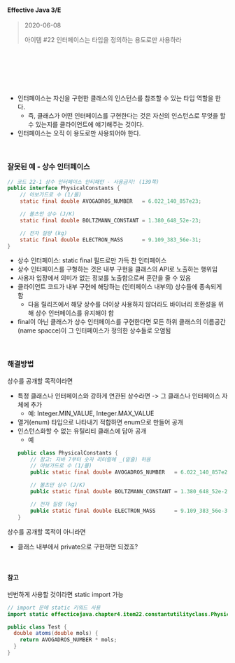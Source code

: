 #### Effective Java 3/E
> 2020-06-08
>
> 아이템 #22 인터페이스는 타입을 정의하는 용도로만 사용하라

<br><br><br><br><br>


* 인터페이스는 자신을 구현한 클래스의 인스턴스를 참조할 수 있는 타입 역할을 한다.
  - 즉, 클래스가 어떤 인터페이스를 구현한다는 것은 자신의 인스턴스로 무엇을 할 수 있는지를 클라이언트에 얘기해주는 것이다.
* 인터페이스는 오직 이 용도로만 사용되어야 한다.

<br>

### 잘못된 예 - 상수 인터페이스
``` java
// 코드 22-1 상수 인터페이스 안티패턴 - 사용금지! (139쪽)
public interface PhysicalConstants {
    // 아보가드로 수 (1/몰)
    static final double AVOGADROS_NUMBER   = 6.022_140_857e23;

    // 볼츠만 상수 (J/K)
    static final double BOLTZMANN_CONSTANT = 1.380_648_52e-23;

    // 전자 질량 (kg)
    static final double ELECTRON_MASS      = 9.109_383_56e-31;
}
```
* 상수 인터페이스: static final 필드로만 가득 찬 인터페이스
* 상수 인터페이스를 구형하는 것은 내부 구현을 클래스의 API로 노출하는 행위임
* 사용자 입장에서 의미가 없는 정보를 노출함으로써 혼란을 줄 수 있음
* 클라이언트 코드가 내부 구현에 해당하는 (인터페이스 내부의) 상수들에 종속되게 함
  - 다음 릴리즈에서 해당 상수를 더이상 사용하지 않더라도 바이너리 호환성을 위해 상수 인터페이스를 유지해야 함
* final이 아닌 클래스가 상수 인터페이스를 구현한다면 모든 하위 클래스의 이름공간(name spacce)이 그 인터페이스가 정의한 상수들로 오염됨

<br>


### 해결방법
상수를 공개할 목적이라면
* 특정 클래스나 인터페이스와 강하게 연관된 상수라면 -> 그 클래스나 인터페이스 자체에 추가
  - 예: Integer.MIN_VALUE, Integer.MAX_VALUE
* 열거(enum) 타입으로 나타내기 적합하면 enum으로 만들어 공개
* 인스턴스화할 수 없는 유틸리티 클래스에 담아 공개
  - 예
  ``` java
  public class PhysicalConstants {
      // 참고: 자바 7부터 숫자 리터럴에 _(밑줄) 허용
      // 아보가드로 수 (1/몰)
      public static final double AVOGADROS_NUMBER   = 6.022_140_857e23;

      // 볼츠만 상수 (J/K)
      public static final double BOLTZMANN_CONSTANT = 1.380_648_52e-23;

      // 전자 질량 (kg)
      public static final double ELECTRON_MASS      = 9.109_383_56e-31;
  }
  ```
  
상수를 공개할 목적이 아니라면
* 클래스 내부에서 private으로 구현하면 되겠죠?


<br>

#### 참고 
빈번하게 사용할 것이라면 static import 가능

``` java
// import 문에 static 키워드 사용
import static effecticejava.chapter4.item22.constantutilityclass.Physical

public class Test {
  double atoms(double mols) {
    return AVOGADROS_NUMBER * mols;
  }
}
```
